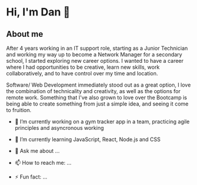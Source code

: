 # Hi, I'm Dan 👋

## About me
After 4 years working in an IT support role, starting as a Junior Technician and working my way up to become a Network Manager for a secondary school, I started exploring new career options. I wanted to have a career where I had opportunities to be creative, learn new skills, work collaboratively, and to have control over my time and location. 

Software/ Web Development immediately stood out as a great option, I love the combination of technicality and creativity, as well as the options for remote work. Something that I've also grown to love over the Bootcamp is being able to create something from just a simple idea, and seeing it come to fruition. 

- 🔭 I’m currently working on a gym tracker app in a team, practicing agile principles and asyncronous working
- 🌱 I’m currently learning JavaScript, React, Node.js and CSS

- 💬 Ask me about ...
- 📫 How to reach me: ...
- ⚡ Fun fact: ...

